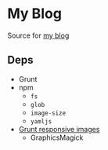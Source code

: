 # My Blog

Source for [my blog](http://jeffsloyer.io)

## Deps

* Grunt
* npm
    * `fs`
    * `glob`
    * `image-size`
    * `yamljs`
* [Grunt responsive images](https://github.com/andismith/grunt-responsive-images)
    * GraphicsMagick
